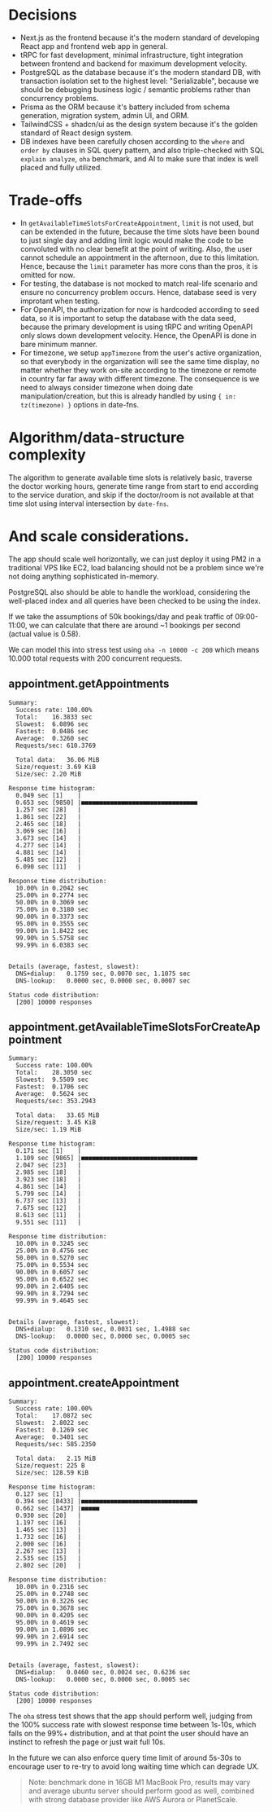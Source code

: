# Decisions

- Next.js as the frontend because it's the modern standard of developing React app and frontend web app in general.
- tRPC for fast development, minimal infrastructure, tight integration between frontend and backend for maximum development velocity.
- PostgreSQL as the database because it's the modern standard DB, with transaction isolation set to the highest level: "Serializable", because we should be debugging business logic / semantic problems rather than concurrency problems.
- Prisma as the ORM because it's battery included from schema generation, migration system, admin UI, and ORM.
- TailwindCSS + shadcn/ui as the design system because it's the golden standard of React design system.
- DB indexes have been carefully chosen according to the `where` and `order by` clauses in SQL query pattern, and also triple-checked with SQL `explain analyze`, `oha` benchmark, and AI to make sure that index is well placed and fully utilized.

# Trade-offs

- In `getAvailableTimeSlotsForCreateAppointment`, `limit` is not used, but can be extended in the future, because the time slots have been bound to just single day and adding limit logic would make the code to be convoluted with no clear benefit at the point of writing. Also, the user cannot schedule an appointment in the afternoon, due to this limitation. Hence, because the `limit` parameter has more cons than the pros, it is omitted for now.
- For testing, the database is not mocked to match real-life scenario and ensure no concurrency problem occurs. Hence, database seed is very improtant when testing.
- For OpenAPI, the authorization for now is hardcoded according to seed data, so it is important to setup the database with the data seed, because the primary development is using tRPC and writing OpenAPI only slows down development velocity. Hence, the OpenAPI is done in bare minimum manner.
- For timezone, we setup `appTimezone` from the user's active organization, so that everybody in the organization will see the same time display, no matter whether they work on-site according to the timezone or remote in country far far away with different timezone. The consequence is we need to always consider timezone when doing date manipulation/creation, but this is already handled by using `{ in: tz(timezone) }` options in date-fns.

# Algorithm/data-structure complexity

The algorithm to generate available time slots is relatively basic, traverse the doctor working hours, generate time range from start to end according to the service duration, and skip if the doctor/room is not available at that time slot using interval intersection by `date-fns`.

# And scale considerations.

The app should scale well horizontally, we can just deploy it using PM2 in a traditional VPS like EC2, load balancing should not be a problem since we're not doing anything sophisticated in-memory.

PostgreSQL also should be able to handle the workload, considering the well-placed index and all queries have been checked to be using the index.

If we take the assumptions of 50k bookings/day and peak traffic of 09:00-11:00, we can calculate that there are around ~1 bookings per second (actual value is 0.58).

We can model this into stress test using `oha -n 10000 -c 200` which means 10.000 total requests with 200 concurrent requests.

## appointment.getAppointments

```
Summary:
  Success rate:	100.00%
  Total:	16.3833 sec
  Slowest:	6.0896 sec
  Fastest:	0.0486 sec
  Average:	0.3260 sec
  Requests/sec:	610.3769

  Total data:	36.06 MiB
  Size/request:	3.69 KiB
  Size/sec:	2.20 MiB

Response time histogram:
  0.049 sec [1]    |
  0.653 sec [9850] |■■■■■■■■■■■■■■■■■■■■■■■■■■■■■■■■
  1.257 sec [28]   |
  1.861 sec [22]   |
  2.465 sec [18]   |
  3.069 sec [16]   |
  3.673 sec [14]   |
  4.277 sec [14]   |
  4.881 sec [14]   |
  5.485 sec [12]   |
  6.090 sec [11]   |

Response time distribution:
  10.00% in 0.2042 sec
  25.00% in 0.2774 sec
  50.00% in 0.3069 sec
  75.00% in 0.3180 sec
  90.00% in 0.3373 sec
  95.00% in 0.3555 sec
  99.00% in 1.8422 sec
  99.90% in 5.5758 sec
  99.99% in 6.0383 sec


Details (average, fastest, slowest):
  DNS+dialup:	0.1759 sec, 0.0070 sec, 1.1075 sec
  DNS-lookup:	0.0000 sec, 0.0000 sec, 0.0007 sec

Status code distribution:
  [200] 10000 responses
```

## appointment.getAvailableTimeSlotsForCreateAppointment

```
Summary:
  Success rate:	100.00%
  Total:	28.3050 sec
  Slowest:	9.5509 sec
  Fastest:	0.1706 sec
  Average:	0.5624 sec
  Requests/sec:	353.2943

  Total data:	33.65 MiB
  Size/request:	3.45 KiB
  Size/sec:	1.19 MiB

Response time histogram:
  0.171 sec [1]    |
  1.109 sec [9865] |■■■■■■■■■■■■■■■■■■■■■■■■■■■■■■■■
  2.047 sec [23]   |
  2.985 sec [18]   |
  3.923 sec [18]   |
  4.861 sec [14]   |
  5.799 sec [14]   |
  6.737 sec [13]   |
  7.675 sec [12]   |
  8.613 sec [11]   |
  9.551 sec [11]   |

Response time distribution:
  10.00% in 0.3245 sec
  25.00% in 0.4756 sec
  50.00% in 0.5270 sec
  75.00% in 0.5534 sec
  90.00% in 0.6057 sec
  95.00% in 0.6522 sec
  99.00% in 2.6405 sec
  99.90% in 8.7294 sec
  99.99% in 9.4645 sec


Details (average, fastest, slowest):
  DNS+dialup:	0.1310 sec, 0.0031 sec, 1.4988 sec
  DNS-lookup:	0.0000 sec, 0.0000 sec, 0.0005 sec

Status code distribution:
  [200] 10000 responses
```

## appointment.createAppointment

```
Summary:
  Success rate:	100.00%
  Total:	17.0872 sec
  Slowest:	2.8022 sec
  Fastest:	0.1269 sec
  Average:	0.3401 sec
  Requests/sec:	585.2350

  Total data:	2.15 MiB
  Size/request:	225 B
  Size/sec:	128.59 KiB

Response time histogram:
  0.127 sec [1]    |
  0.394 sec [8433] |■■■■■■■■■■■■■■■■■■■■■■■■■■■■■■■■
  0.662 sec [1437] |■■■■■
  0.930 sec [20]   |
  1.197 sec [16]   |
  1.465 sec [13]   |
  1.732 sec [16]   |
  2.000 sec [16]   |
  2.267 sec [13]   |
  2.535 sec [15]   |
  2.802 sec [20]   |

Response time distribution:
  10.00% in 0.2316 sec
  25.00% in 0.2748 sec
  50.00% in 0.3226 sec
  75.00% in 0.3678 sec
  90.00% in 0.4205 sec
  95.00% in 0.4619 sec
  99.00% in 1.0896 sec
  99.90% in 2.6914 sec
  99.99% in 2.7492 sec


Details (average, fastest, slowest):
  DNS+dialup:	0.0460 sec, 0.0024 sec, 0.6236 sec
  DNS-lookup:	0.0000 sec, 0.0000 sec, 0.0005 sec

Status code distribution:
  [200] 10000 responses
```

The `oha` stress test shows that the app should perform well, judging from the 100% success rate with slowest response time between 1s-10s, which falls on the 99%+ distribution, and at that point the user should have an instinct to refresh the page or just wait full 10s.

In the future we can also enforce query time limit of around 5s-30s to encourage user to re-try to avoid long waiting time which can degrade UX.

> Note: benchmark done in 16GB M1 MacBook Pro, results may vary and average ubuntu server should perform good as well, combined with strong database provider like AWS Aurora or PlanetScale.
